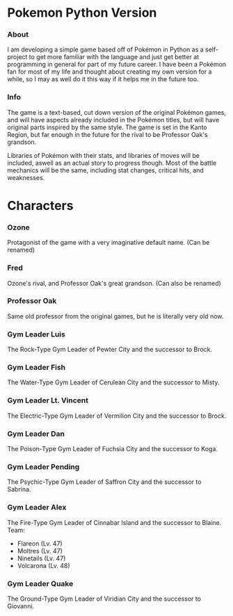 # Pokemon Python Version


### About

I am developing a simple game based off of Pokémon in Python as a self-project to get more familiar with the language and just get better at programming in general for part of my future career. I have been a Pokémon fan for most of my life and thought about creating my own version for a while, so I may as well do it this way if it helps me in the future too.


### Info

The game is a text-based, cut down version of the original Pokémon games, and will have aspects already included in the Pokémon titles, but will have original parts inspired by the same style. The game is set in the Kanto Region, but far enough in the future for the rival to be Professor Oak's grandson. 

Libraries of Pokémon with their stats, and libraries of moves will be included, aswell as an actual story to progress though. Most of the battle mechanics will be the same, including stat changes, critical hits, and weaknesses. 




# Characters

### Ozone
Protagonist of the game with a very imaginative default name. (Can be renamed)

### Fred
Ozone's rival, and Professor Oak's great grandson. (Can also be renamed)

### Professor Oak
Same old professor from the original games, but he is literally very old now.

### Gym Leader Luis
The Rock-Type Gym Leader of Pewter City and the successor to Brock.

### Gym Leader Fish
The Water-Type Gym Leader of Cerulean City and the successor to Misty.

### Gym Leader Lt. Vincent
The Electric-Type Gym Leader of Vermilion City and the successor to Brock.

### Gym Leader Dan
The Poison-Type Gym Leader of Fuchsia City and the successor to Koga.

### Gym Leader Pending
The Psychic-Type Gym Leader of Saffron City and the successor to Sabrina.

### Gym Leader Alex
The Fire-Type Gym Leader of Cinnabar Island and the successor to Blaine.
Team:
- Flareon (Lv. 47)
- Moltres (Lv. 47)
- Ninetails (Lv. 47)
- Volcarona (Lv. 48)

### Gym Leader Quake
The Ground-Type Gym Leader of Viridian City and the successor to Giovanni.
